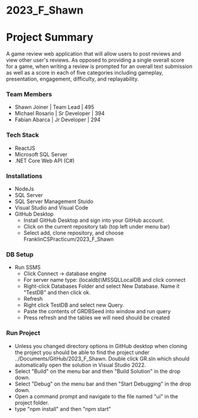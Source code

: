 # 2023_F_Shawn

# Project Summary

A game review web application that will allow users to post reviews and view other user's reviews. As opposed to providing a single overall score for a game,
when writing a review is prompted for an overall text submission as well as a score in each of five categories including gameplay, presentation, engagement, difficulty, and replayability.

### Team Members
- Shawn Joiner    | Team Lead    | 495
- Michael Rosario | Sr Developer | 394
- Fabian Abarca   | Jr Developer | 294

### Tech Stack
- ReactJS
- Microsoft SQL Server
- .NET Core Web API (C#)

### Installations
  - NodeJs
  - SQL Server
  - SQL Server Management Stuido
  - Visual Studio and Visual Code
  - GitHub Desktop
    - Install GitHub Desktop and sign into your GitHub account.
    - Click on the current repository tab (top left under menu bar)
    - Select add, clone repository, and choose FranklinCSPracticum/2023_F_Shawn
   
### DB Setup
 - Run SSMS 
   - Click Connect -> database engine
   - For server name type: (localdb)\MSSQLLocalDB and click connect
   - Right-click Databases Folder and select New Database. Name it "TestDB" and then click ok.
   - Refresh
   - Right click TestDB and select new Query.
   - Paste the contents of GRDBSeed into window and run query
   - Press refresh and the tables we will need should be created


### Run Project
- Unless you changed directory options in GitHub desktop when cloning the project you should be able to find the project
  under ../Documents/GitHub/2023_F_Shawn. Double click GR.sln which should automatically open the solution in Visual Studio 2022.
- Select "Build" on the menu bar and then "Build Solution" in the drop down.
- Select "Debug" on the menu bar and then "Start Debugging" in the drop down.
- Open a command prompt and navigate to the file named "ui" in the project folder.
- type "npm install" and then "npm start"
